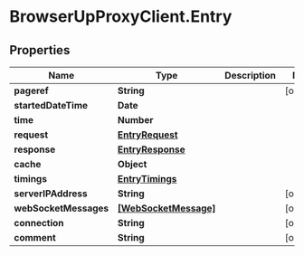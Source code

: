 # BrowserUpProxyClient.Entry

## Properties

Name | Type | Description | Notes
------------ | ------------- | ------------- | -------------
**pageref** | **String** |  | [optional] 
**startedDateTime** | **Date** |  | 
**time** | **Number** |  | 
**request** | [**EntryRequest**](EntryRequest.md) |  | 
**response** | [**EntryResponse**](EntryResponse.md) |  | 
**cache** | **Object** |  | 
**timings** | [**EntryTimings**](EntryTimings.md) |  | 
**serverIPAddress** | **String** |  | [optional] 
**webSocketMessages** | [**[WebSocketMessage]**](WebSocketMessage.md) |  | [optional] 
**connection** | **String** |  | [optional] 
**comment** | **String** |  | [optional] 


